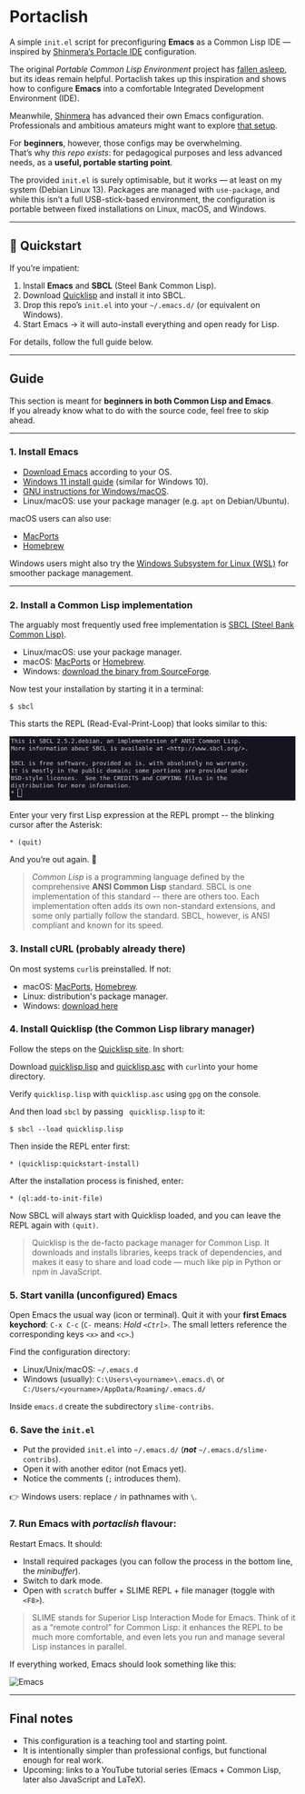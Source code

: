 # Portaclish  

A simple `init.el` script for preconfiguring **Emacs** as a Common Lisp IDE — inspired by [Shinmera’s Portacle IDE](https://portacle.github.io/) configuration.  

The original *Portable Common Lisp Environment* project has [fallen asleep](https://www.reddit.com/r/Common_Lisp/comments/uphlgw/is_portacle_being_maintained/), but its ideas remain helpful. Portaclish takes up this inspiration and shows how to configure **Emacs** into a comfortable Integrated Development Environment (IDE).  

Meanwhile, [Shinmera](https://shinmera.com/) has advanced their own Emacs configuration. Professionals and ambitious amateurs might want to explore [that setup](https://codeberg.org/shinmera/.emacs).  

For **beginners**, however, those configs may be overwhelming.  
That’s why *this repo exists*: for pedagogical purposes and less advanced needs, as a **useful, portable starting point**.  

The provided `init.el` is surely optimisable, but it works — at least on my system (Debian Linux 13). Packages are managed with `use-package`, and while this isn’t a full USB-stick-based environment, the configuration is portable between fixed installations on Linux, macOS, and Windows.  

---

## 🚀 Quickstart  

If you’re impatient:  

1. Install **Emacs** and **SBCL** (Steel Bank Common Lisp).  
2. Download [Quicklisp](https://www.quicklisp.org/beta/) and install it into SBCL.  
3. Drop this repo’s `init.el` into your `~/.emacs.d/` (or equivalent on Windows).  
4. Start Emacs → it will auto-install everything and open ready for Lisp.  

For details, follow the full guide below.  

---

## Guide  

This section is meant for **beginners in both Common Lisp and Emacs**.  
If you already know what to do with the source code, feel free to skip ahead.  

---

### 1. Install Emacs  

- [Download Emacs](https://www.gnu.org/software/emacs/) according to your OS.  
- [Windows 11 install guide](https://lucidmanager.org/productivity/emacs-windows/) (similar for Windows 10).  
- [GNU instructions for
Windows/macOS](https://www.gnu.org/software/emacs/download.html#nonfree).  
- Linux/macOS: use your package manager (e.g. `apt` on Debian/Ubuntu).  

macOS users can also use:  
- [MacPorts](https://ports.macports.org/port/emacs/)  
- [Homebrew](https://formulae.brew.sh/formula/emacs)  

Windows users might also try the [Windows Subsystem for Linux
(WSL)](https://learn.microsoft.com/en-us/windows/wsl/install) for smoother
package management. 

---

### 2. Install a Common Lisp implementation

The arguably most frequently used free implementation is [SBCL (Steel Bank Common
Lisp)](https://www.sbcl.org/). 

- Linux/macOS: use your package manager.
- macOS: [MacPorts](https://ports.macports.org/port/sbcl/) or
  [Homebrew](https://formulae.brew.sh/formula/sbcl).
- Windows: [download the binary from
SourceForge](https://sourceforge.net/projects/sbcl/files/sbcl/). 

Now test your installation by starting it in a terminal:

```
$ sbcl
```

This starts the REPL (Read-Eval-Print-Loop) that looks similar to this:

![REPL](sbcl-raw-REPL.png)

Enter your very first Lisp expression at the REPL prompt -- the blinking cursor
after the Asterisk: 

```
* (quit)
```

And you’re out again. 🎉

> *Common Lisp* is a programming language defined by the comprehensive **ANSI
> Common Lisp** standard. SBCL is one implementation of this standard -- there are
> others too. Each implementation often adds its own non-standard extensions, and
> some only partially follow the standard. SBCL, however, is ANSI compliant and
> known for its speed. 

### 3. Install cURL (probably already there)

On most systems ```curl```is preinstalled. If not:

* macOS: [MacPorts](https://ports.macports.org/port/curl/),
  [Homebrew](https://formulae.brew.sh/formula/curl#default). 
* Linux: distribution's package manager.
* Windows: [download here](https://curl.se/windows/)

### 4. Install Quicklisp (the Common Lisp library manager)

Follow the steps on the [Quicklisp site](https://www.quicklisp.org/beta/). In
short: 

Download [quicklisp.lisp](https://beta.quicklisp.org/quicklisp.lisp) and 
[quicklisp.asc](https://beta.quicklisp.org/quicklisp.lisp.asc) with
```curl```into your home directory.  

Verify ```quicklisp.lisp``` with ```quicklisp.asc``` using ```gpg``` on the console. 

And then load ```sbcl``` by passing ``` quicklisp.lisp``` to it:

```
$ sbcl --load quicklisp.lisp
```

Then inside the REPL enter first:

```
* (quicklisp:quickstart-install)
```

After the installation process is finished, enter:

```
* (ql:add-to-init-file)
```

Now SBCL will always start with Quicklisp loaded, and you can leave the REPL
again with ```(quit)```. 

> Quicklisp is the de-facto package manager for Common Lisp. It downloads and
> installs libraries, keeps track of dependencies, and makes it easy to share and
> load code — much like pip in Python or npm in JavaScript.

### 5. Start vanilla (unconfigured) Emacs

Open Emacs the usual way (icon or terminal).
Quit it with your **first Emacs keychord**: ```C-x C-c```
(```C-``` means: *Hold ```<Ctrl>```*. The small letters reference the
corresponding keys ```<x>``` and ```<c>```.) 

Find the configuration directory:

* Linux/Unix/macOS: ```~/.emacs.d```
* Windows (usually): ```C:\Users\<yourname>\.emacs.d\``` or
  ```C:/Users/<yourname>/AppData/Roaming/.emacs.d/``` 

Inside ```emacs.d``` create the subdirectory ```slime-contribs```.

### 6. Save the ```init.el```

* Put the provided ```init.el``` into ```~/.emacs.d/``` (***not***
  ```~/.emacs.d/slime-contribs```). 
* Open it with another editor (not Emacs yet).
* Notice the comments (```;``` introduces them).

👉 Windows users: replace ```/``` in pathnames with ```\```.

### 7. Run Emacs with *portaclish* flavour:

Restart Emacs. It should:

* Install required packages (you can follow the process in the bottom line, the
  *minibuffer*). 
* Switch to dark mode.
* Open with ```scratch``` buffer + SLIME REPL + file manager (toggle with
  ```<F8>```). 
  
> SLIME stands for Superior Lisp Interaction Mode for Emacs. Think of it as a
> “remote control” for Common Lisp: it enhances the REPL to be much more
> comfortable, and even lets you run and manage several Lisp instances in
> parallel.

If everything worked, Emacs should look something like this:

![Emacs](Emacs-start.png)

---

## Final notes

* This configuration is a teaching tool and starting point.
* It is intentionally simpler than professional configs, but functional enough
  for real work. 
* Upcoming: links to a YouTube tutorial series (Emacs + Common Lisp, later also
  JavaScript and LaTeX). 
